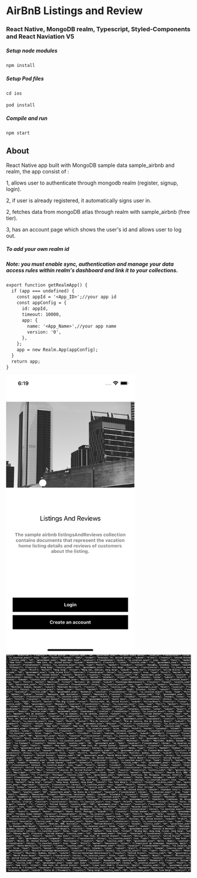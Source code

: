 # AirBnB Listings and Review

### React Native, MongoDB realm, Typescript, Styled-Components and React Naviation V5

##### Setup node modules

```
npm install
```

##### Setup Pod files

```
cd ios

pod install
```

##### Compile and run

```
npm start
```

## About

React Native app built with MongoDB sample data sample_airbnb and realm, the app consist of :

1, allows user to authenticate through mongodb realm (register, signup, login).

2, if user is already registered, it automatically signs user in.

2, fetches data from mongoDB atlas through realm with sample_airbnb (free tier).

3, has an account page which shows the user's id and allows user to log out.

##### To add your own realm id

##### Note: you must enable sync, authentication and manage your data access rules within realm's dashboard and link it to your collections.

```
export function getRealmApp() {
  if (app === undefined) {
    const appId = '<App_ID>';//your app id
    const appConfig = {
      id: appId,
      timeout: 10000,
      app: {
        name: '<App_Name>',//your app name
        version: '0',
      },
    };
    app = new Realm.App(appConfig);
  }
  return app;
}

```

<img src="./src/assets/1.png" width="350" alt="1.png">
<img src="./src/assets/data.png" width="650" alt="data.png">
